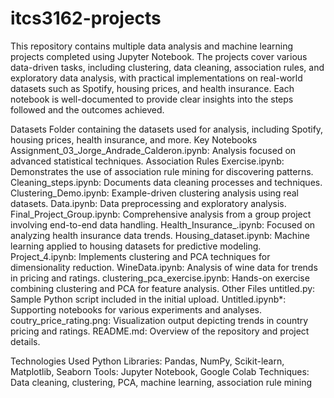 # itcs3162-projects
This repository contains multiple data analysis and machine learning projects completed using Jupyter Notebook. The projects cover various data-driven tasks, including clustering, data cleaning, association rules, and exploratory data analysis, with practical implementations on real-world datasets such as Spotify, housing prices, and health insurance. Each notebook is well-documented to provide clear insights into the steps followed and the outcomes achieved.

Datasets
Folder containing the datasets used for analysis, including Spotify, housing prices, health insurance, and more.
Key Notebooks
Assignment_03_Jorge_Andrade_Calderon.ipynb: Analysis focused on advanced statistical techniques.
Association Rules Exercise.ipynb: Demonstrates the use of association rule mining for discovering patterns.
Cleaning_steps.ipynb: Documents data cleaning processes and techniques.
Clustering_Demo.ipynb: Example-driven clustering analysis using real datasets.
Data.ipynb: Data preprocessing and exploratory analysis.
Final_Project_Group.ipynb: Comprehensive analysis from a group project involving end-to-end data handling.
Health_Insurance_.ipynb: Focused on analyzing health insurance data trends.
Housing_dataset.ipynb: Machine learning applied to housing datasets for predictive modeling.
Project_4.ipynb: Implements clustering and PCA techniques for dimensionality reduction.
WineData.ipynb: Analysis of wine data for trends in pricing and ratings.
clustering_pca_exercise.ipynb: Hands-on exercise combining clustering and PCA for feature analysis.
Other Files
untitled.py: Sample Python script included in the initial upload.
Untitled.ipynb*: Supporting notebooks for various experiments and analyses.
coutry_price_rating.png: Visualization output depicting trends in country pricing and ratings.
README.md: Overview of the repository and project details.

Technologies Used
Python Libraries: Pandas, NumPy, Scikit-learn, Matplotlib, Seaborn
Tools: Jupyter Notebook, Google Colab
Techniques: Data cleaning, clustering, PCA, machine learning, association rule mining
